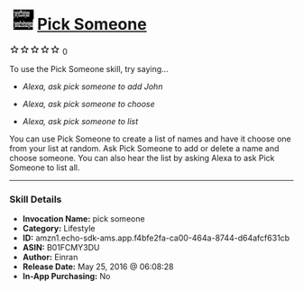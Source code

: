 # &nbsp;<img src="skill_icon" alt="Pick Someone icon" width="36"> [Pick Someone](http://alexa.amazon.com/#skills/amzn1.echo-sdk-ams.app.f4bfe2fa-ca00-464a-8744-d64afcf631cb)
![0 stars](../../images/ic_star_border_black_18dp_1x.png)![0 stars](../../images/ic_star_border_black_18dp_1x.png)![0 stars](../../images/ic_star_border_black_18dp_1x.png)![0 stars](../../images/ic_star_border_black_18dp_1x.png)![0 stars](../../images/ic_star_border_black_18dp_1x.png) 0

To use the Pick Someone skill, try saying...

* *Alexa, ask pick someone to add John*

* *Alexa, ask pick someone to choose*

* *Alexa, ask pick someone to list*

You can use Pick Someone to create a list of names and have it choose one from your list at random.  Ask Pick Someone to add or delete a name and choose someone. You can also hear the list by asking Alexa to ask Pick Someone to list all.

***

### Skill Details

* **Invocation Name:** pick someone
* **Category:** Lifestyle
* **ID:** amzn1.echo-sdk-ams.app.f4bfe2fa-ca00-464a-8744-d64afcf631cb
* **ASIN:** B01FCMY3DU
* **Author:** Einran 
* **Release Date:** May 25, 2016 @ 06:08:28
* **In-App Purchasing:** No
